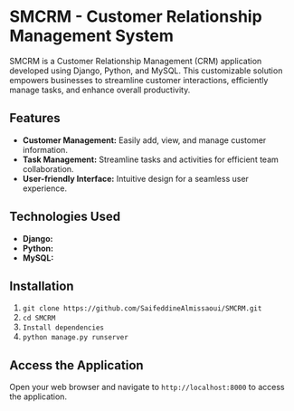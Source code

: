 # SMCRM - Customer Relationship Management System
SMCRM is a Customer Relationship Management (CRM) application developed using Django, Python, and MySQL. This customizable solution empowers businesses to streamline customer interactions, efficiently manage tasks, and enhance overall productivity.
## Features

- **Customer Management:** Easily add, view, and manage customer information.
- **Task Management:** Streamline tasks and activities for efficient team collaboration.
- **User-friendly Interface:** Intuitive design for a seamless user experience.
  

## Technologies Used

- **Django:** 
- **Python:**
- **MySQL:**

## Installation

1. `git clone https://github.com/SaifeddineAlmissaoui/SMCRM.git`
2. `cd SMCRM`
3. `Install dependencies`
4. `python manage.py runserver`

## Access the Application

Open your web browser and navigate to `http://localhost:8000` to access the application.
